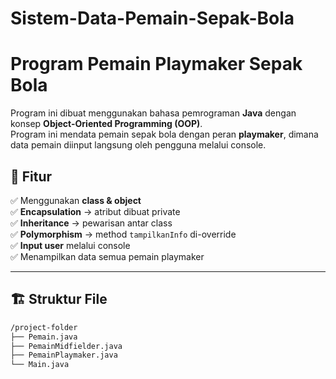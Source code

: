 # Sistem-Data-Pemain-Sepak-Bola
# Program Pemain Playmaker Sepak Bola

Program ini dibuat menggunakan bahasa pemrograman **Java** dengan konsep **Object-Oriented Programming (OOP)**.  
Program ini mendata pemain sepak bola dengan peran **playmaker**, dimana data pemain diinput langsung oleh pengguna melalui console.

## 🎯 Fitur

✅ Menggunakan **class & object**  
✅ **Encapsulation** → atribut dibuat private  
✅ **Inheritance** → pewarisan antar class  
✅ **Polymorphism** → method `tampilkanInfo` di-override  
✅ **Input user** melalui console  
✅ Menampilkan data semua pemain playmaker

---

## 🏗️ Struktur File

```bash
/project-folder
├── Pemain.java
├── PemainMidfielder.java
├── PemainPlaymaker.java
└── Main.java
